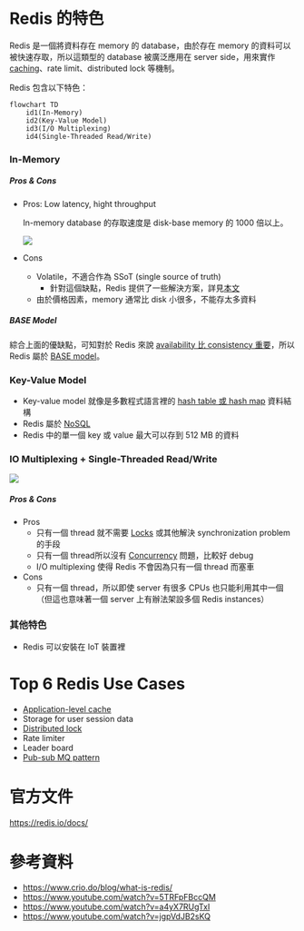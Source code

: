 # Redis 的特色

Redis 是一個將資料存在 memory 的 database，由於存在 memory 的資料可以被快速存取，所以這類型的 database 被廣泛應用在 server side，用來實作 [caching](</System Design/Caching.canvas>)、rate limit、distributed lock 等機制。

Redis 包含以下特色：

```mermaid
flowchart TD
    id1(In-Memory)
    id2(Key-Value Model)
    id3(I/O Multiplexing)
    id4(Single-Threaded Read/Write)
```

### In-Memory

##### Pros & Cons

- Pros: Low latency, hight throughput

    In-memory database 的存取速度是 disk-base memory 的 1000 倍以上。

    ![](<https://raw.githubusercontent.com/Jamison-Chen/KM-software/master/img/computer-memory-hierarchy-and-price.png>)

- Cons
    - Volatile，不適合作為 SSoT (single source of truth)
        - 針對這個缺點，Redis 提供了一些解決方案，詳見[本文](</Database/Redis/Redis 如何避免資料遺失？.md>)
    - 由於價格因素，memory 通常比 disk 小很多，不能存太多資料

##### BASE Model

綜合上面的優缺點，可知對於 Redis 來說 [availability 比 consistency 重要](</Database/CAP Theorem.md>)，所以 Redis 屬於 [BASE model](</Database/ACID vs. BASE.md#BASE>)。

### Key-Value Model

- Key-value model 就像是多數程式語言裡的 [hash table 或 hash map](</Data Structures & Algorithms/Hash Function、Hash Table.canvas>) 資料結構
- Redis 屬於 [NoSQL](</Database/淺談 NoSQL.canvas>)
- Redis 中的單一個 key 或 value 最大可以存到 512 MB 的資料

### IO Multiplexing + Single-Threaded Read/Write

![](<https://raw.githubusercontent.com/Jamison-Chen/KM-software/master/img/redis-io-multiplexing-single-threaded.png>)

##### Pros & Cons

- Pros
    - 只有一個 thread 就不需要 [Locks](</Database/Locks.md>) 或其他解決 synchronization problem 的手段
    - 只有一個 thread所以沒有 [Concurrency](</Database/Concurrency.md>) 問題，比較好 debug
    - I/O multiplexing 使得 Redis 不會因為只有一個 thread 而塞車
- Cons
    - 只有一個 thread，所以即使 server 有很多 CPUs 也只能利用其中一個（但這也意味著一個 server 上有辦法架設多個 Redis instances）

### 其他特色

- Redis 可以安裝在 IoT 裝置裡

# Top 6 Redis Use Cases

- [Application-level cache](</System Design/Caching.canvas>)
- Storage for user session data
- [Distributed lock](</Database/Redis/使用 Redis 實作 Distributed Lock.md>)
- Rate limiter
- Leader board
- [Pub-sub MQ pattern](</System Design/Message-Queuing System.md#Publish-Subscribe (Pub-Sub)>)

# 官方文件

<https://redis.io/docs/>

# 參考資料

- <https://www.crio.do/blog/what-is-redis/>
- <https://www.youtube.com/watch?v=5TRFpFBccQM>
- <https://www.youtube.com/watch?v=a4yX7RUgTxI>
- <https://www.youtube.com/watch?v=jgpVdJB2sKQ>
